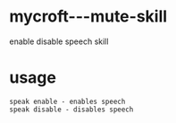 # mycroft---mute-skill

enable disable speech skill

# usage

    speak enable - enables speech
    speak disable - disables speech
    

